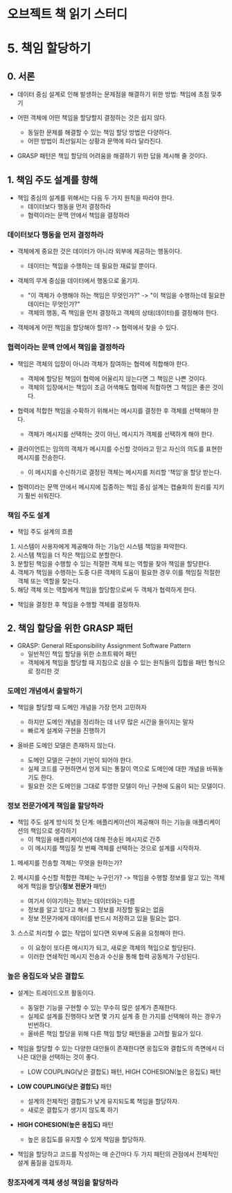 # 오브젝트 책 읽기 스터디
# 5. 책임 할당하기

## 0. 서론

- 데이터 중심 설계로 인해 발생하는 문제점을 해결하기 위한 방법: 책임에 초점 맞추기
- 어떤 객체에 어떤 책임을 할당할지 결정하는 것은 쉽지 않다.
  - 동일한 문제를 해결할 수 있는 책임 할당 방법은 다양하다.
  - 어떤 방법이 최선일지는 상황과 문맥에 따라 달라진다.

- GRASP 패턴은 책임 할당의 어려움을 해결하기 위한 답을 제시해 줄 것이다.

## 1. 책임 주도 설계를 향해

- 책임 중심의 설계를 위해서는 다음 두 가지 원칙을 따라야 한다.
  - 데이터보다 행동을 먼저 결정하라
  - 협력이라는 문맥 안에서 책임을 결정하라

### 데이터보다 행동을 먼저 결정하라

- 객체에게 중요한 것은 데이터가 아니라 외부에 제공하는 행동이다.
	- 데이터는 책임을 수행하는 데 필요한 재료일 뿐이다.

- 객체의 무게 중심을 데이터에서 행동으로 옮기자.
  - "이 객체가 수행해야 하는 책임은 무엇인가?" -> "이 책임을 수행하는데 필요한 데이터는 무엇인가?"
  - 객체의 행동, 즉 책임을 먼저 결정하고 객체의 상태(데이터)를 결정해야 한다.

- 객체에게 어떤 책임을 할당해야 할까? -> 협력에서 찾을 수 있다.

### 협력이라는 문맥 안에서 책임을 결정하라

- 책임은 객체의 입장이 아니라 객체가 참여하는 협력에 적합해야 한다.
  - 객체에 할당된 책임이 협력에 어울리지 않는다면 그 책임은 나쁜 것이다.
  - 객체의 입장에서는 책임이 조금 어색해도 협력에 적합하면 그 책임은 좋은 것이다.

- 협력에 적합한 책임을 수확하기 위해서는 메시지를 결정한 후 객체를 선택해야 한다.
  - 객체가 메시지를 선택하는 것이 아닌, 메시지가 객체를 선택하게 해야 한다.

- 클라이언트는 임의의 객체가 메시지를 수신할 것이라고 믿고 자신의 의도를 표현한 메시지를 전송한다.
  - 이 메시지를 수신하기로 결정된 객체는 메시지를 처리할 '책임'을 할당 받는다.

- 협력이라는 문맥 안에서 메시지에 집중하는 책임 중심 설계는 캡슐화의 원리를 지키기 훨씬 쉬워진다.

### 책임 주도 설계

- 책임 주도 설계의 흐름

1. 시스템이 사용자에게 제공해야 하는 기능인 시스템 책임을 파악한다.
2. 시스템 책임을 더 작은 책임으로 분할한다.
3. 분할된 책임을 수행할 수 있는 적절한 객체 또는 역할을 찾아 책임을 할당한다.
4. 객체가 책임을 수행하는 도중 다른 객체의 도움이 필요한 경우 이를 책임질 적절한 객체 또는 역할을 찾는다.
5. 해당 객체 또는 역할에게 책임을 할당함으로써 두 객체가 협력하게 한다.

- 책임을 결정한 후 책임을 수행할 객체를 결정하자.

## 2. 책임 할당을 위한 GRASP 패턴

- GRASP: General REsponsibility Assignment Software Pattern
  - 일반적인 책임 할당을 위한 소프트웨어 패턴
  - 객체에게 책임을 할당할 때 지침으로 삼을 수 있는 원칙들의 집합을 패턴 형식으로 정리한 것

### 도메인 개념에서 출발하기

- 책임을 할당할 때 도메인 개념을 가장 먼저 고민하자
  - 하지만 도메인 개념을 정리하는 데 너무 많은 시간을 들이지는 말자
  - 빠르게 설계와 구현을 진행하기

- 올바른 도메인 모델은 존재하지 않는다.
  - 도메인 모델은 구현이 기반이 되어야 한다.
  - 실제 코드를 구현하면서 얻게 되는 통찰이 역으로 도메인에 대한 개념을 바꿔놓기도 한다.
  - 필요한 것은 도메인을 그대로 투영한 모델이 아닌 구현에 도움이 되는 모델이다.

### 정보 전문가에게 책임을 할당하라

- 책임 주도 설계 방식의 첫 단계: 애플리케이션이 제공해야 하는 기능을 애플리케이션의 책임으로 생각하기
  - 이 책임을 애플리케이션에 대해 전송된 메시지로 간주
  - 이 메시지를 책임질 첫 번째 객체를 선택하는 것으로 설계를 시작하자.

1. 메세지를 전송할 객체는 무엇을 원하는가?

2. 메시지를 수신할 적합한 객체는 누구인가? -> 책임을 수행할 정보를 알고 있는 객체에게 책임을 할당(**정보 전문가** 패턴)
	- 여기서 이야기하는 정보는 데이터와는 다름
	- 정보를 알고 있다고 해서 그 정보를 저장할 필요는 없음
	- 정보 전문가에게 데이터를 반드시 저장하고 있을 필요는 없다.

3. 스스로 처리할 수 없는 작업이 있다면 외부에 도움을 요청해야 한다.
	- 이 요청이 또다른 메시지가 되고, 새로운 객체의 책임으로 할당된다.
	- 이러한 연쇄적인 메시지 전송과 수신을 통해 협력 공동체가 구성된다.

### 높은 응집도와 낮은 결합도

- 설계는 트레이드오프 활동이다.
  - 동일한 기능을 구현할 수 있는 무수히 많은 설계가 존재한다.
  - 실제로 설계를 진행하다 보면 몇 가지 설계 중 한 가지를 선택해야 하는 경우가 빈번하다.
  - 올바른 책임 할당을 위해 다른 책임 할당 패턴들을 고려할 필요가 있다.

- 책임을 할당할 수 있는 다양한 대안들이 존재한다면 응집도와 결합도의 측면에서 더 나은 대안을 선택하는 것이 좋다.
  - LOW COUPLING(낮은 결합도) 패턴, HIGH COHESION(높은 응집도) 패턴

- **LOW COUPLING(낮은 결합도)** 패턴
  - 설계의 전체적인 결합도가 낮게 유지되도록 책임을 할당하자.
  - 새로운 결합도가 생기지 않도록 하기

- **HIGH COHESION(높은 응집도)** 패턴
  - 높은 응집도를 유지할 수 있게 책임을 할당하자.

- 책임을 할당하고 코드를 작성하는 매 순간마다 두 가지 패턴의 관점에서 전체적인 설계 품질을 검토하자.

### 창조자에게 객체 생성 책임을 할당하라
